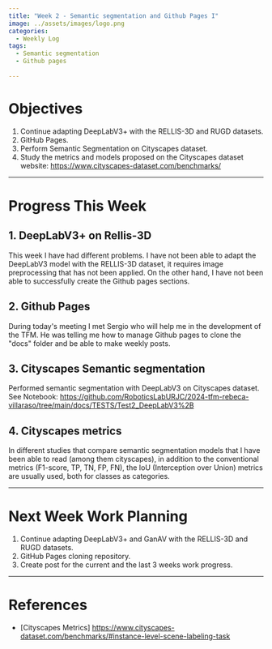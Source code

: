 ```yaml
---
title: "Week 2 - Semantic segmentation and Github Pages I"
image: ../assets/images/logo.png
categories:
  - Weekly Log
tags:
  - Semantic segmentation
  - Github pages
  
---
```


# Objectives

1. Continue adapting DeepLabV3+ with the RELLIS-3D and RUGD datasets.
2. GitHub Pages.
3. Perform Semantic Segmentation on Cityscapes dataset.
4. Study the metrics and models proposed on the Cityscapes dataset website: https://www.cityscapes-dataset.com/benchmarks/


---

# Progress This Week

## 1. DeepLabV3+ on Rellis-3D

This week I have had different problems. I have not been able to adapt the DeepLabV3 model with the RELLIS-3D dataset, it requires image preprocessing that has not been applied. On the other hand, I have not been able to successfully create the Github pages sections.

## 2. Github Pages

During today's meeting I met Sergio who will help me in the development of the TFM. He was telling me how to manage Github pages to clone the "docs" folder and be able to make weekly posts.

## 3. Cityscapes Semantic segmentation

Performed semantic segmentation with DeepLabV3 on Cityscapes dataset.
See Notebook: https://github.com/RoboticsLabURJC/2024-tfm-rebeca-villaraso/tree/main/docs/TESTS/Test2_DeepLabV3%2B

## 4. Cityscapes metrics

In different studies that compare semantic segmentation models that I have been able to read (among them cityscapes), in addition to the conventional metrics (F1-score, TP, TN, FP, FN), the IoU (Interception over Union) metrics are usually used, both for classes as categories.


---

# Next Week Work Planning

1. Continue adapting DeepLabV3+ and GanAV with the RELLIS-3D and RUGD datasets.
2. GitHub Pages cloning repository.
3. Create post for the current and the last 3 weeks work progress.

---

# References

* [Cityscapes Metrics] https://www.cityscapes-dataset.com/benchmarks/#instance-level-scene-labeling-task

